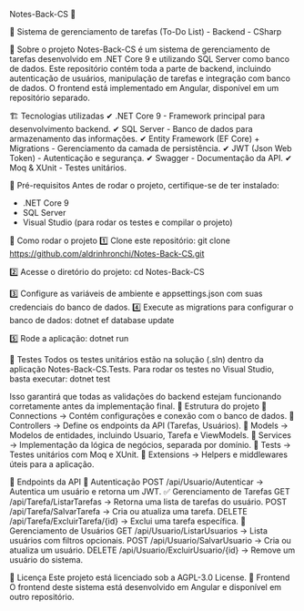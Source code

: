 Notes-Back-CS 📝

🚀 Sistema de gerenciamento de tarefas (To-Do List) - Backend - CSharp

📌 Sobre o projeto
Notes-Back-CS é um sistema de gerenciamento de tarefas desenvolvido em .NET Core 9 e utilizando SQL Server como banco de dados.
Este repositório contém toda a parte de backend, incluindo autenticação de usuários, manipulação de tarefas e integração com banco de dados.
O frontend está implementado em Angular, disponível em um repositório separado.

🏗️ Tecnologias utilizadas
✔ .NET Core 9 - Framework principal para desenvolvimento backend.
✔ SQL Server - Banco de dados para armazenamento das informações.
✔ Entity Framework (EF Core) + Migrations - Gerenciamento da camada de persistência.
✔ JWT (Json Web Token) - Autenticação e segurança.
✔ Swagger - Documentação da API.
✔ Moq & XUnit - Testes unitários.

🔧 Pré-requisitos
Antes de rodar o projeto, certifique-se de ter instalado:
- .NET Core 9
- SQL Server
- Visual Studio (para rodar os testes e compilar o projeto)

🚀 Como rodar o projeto
1️⃣ Clone este repositório:
git clone https://github.com/aldrinhronchi/Notes-Back-CS.git


2️⃣ Acesse o diretório do projeto:
cd Notes-Back-CS


3️⃣ Configure as variáveis de ambiente e appsettings.json com suas credenciais do banco de dados.
4️⃣ Execute as migrations para configurar o banco de dados:
dotnet ef database update


5️⃣ Rode a aplicação:
dotnet run


🧪 Testes
Todos os testes unitários estão na solução (.sln) dentro da aplicação Notes-Back-CS.Tests.
Para rodar os testes no Visual Studio, basta executar:
dotnet test


Isso garantirá que todas as validações do backend estejam funcionando corretamente antes da implementação final.
📌 Estrutura do projeto
📂 Connections → Contém configurações e conexão com o banco de dados.
📂 Controllers → Define os endpoints da API (Tarefas, Usuários).
📂 Models → Modelos de entidades, incluindo Usuario, Tarefa e ViewModels.
📂 Services → Implementação da lógica de negócios, separada por domínio.
📂 Tests → Testes unitários com Moq e XUnit.
📂 Extensions → Helpers e middlewares úteis para a aplicação.

📡 Endpoints da API
🔑 Autenticação
POST /api/Usuario/Autenticar → Autentica um usuário e retorna um JWT.
✅ Gerenciamento de Tarefas
GET /api/Tarefa/ListarTarefas → Retorna uma lista de tarefas do usuário.
POST /api/Tarefa/SalvarTarefa → Cria ou atualiza uma tarefa.
DELETE /api/Tarefa/ExcluirTarefa/{id} → Exclui uma tarefa específica.
👤 Gerenciamento de Usuários
GET /api/Usuario/ListarUsuarios → Lista usuários com filtros opcionais.
POST /api/Usuario/SalvarUsuario → Cria ou atualiza um usuário.
DELETE /api/Usuario/ExcluirUsuario/{id} → Remove um usuário do sistema.

📜 Licença
Este projeto está licenciado sob a AGPL-3.0 License.
🔗 Frontend
O frontend deste sistema está desenvolvido em Angular e disponível em outro repositório.
